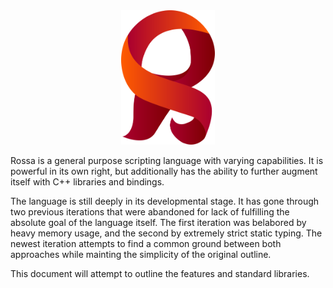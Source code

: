 <div align="center">
<img src="Logo.svg" width="150">
</div>

Rossa is a general purpose scripting language with varying capabilities. It is powerful in its own right, but additionally has the ability to further augment itself with C++ libraries and bindings.

The language is still deeply in its developmental stage. It has gone through two previous iterations that were abandoned for lack of fulfilling the absolute goal of the language itself. The first iteration was belabored by heavy memory usage, and the second by extremely strict static typing. The newest iteration attempts to find a common ground between both approaches while mainting the simplicity of the original outline.

This document will attempt to outline the features and standard libraries.